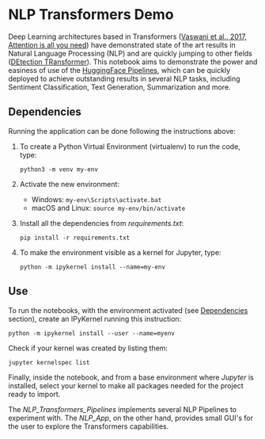 # NLP Transformers Demo

Deep Learning architectures based in Transformers ([Vaswani et al., 2017, Attention is all you need](https://arxiv.org/abs/1706.03762)) have demonstrated state of the art results in Natural Language Processing (NLP) and are quickly jumping to other fields ([DEtection TRansformer](https://github.com/facebookresearch/detr)). This notebook aims to demonstrate the power and easiness of use of the [HuggingFace Pipelines](https://huggingface.co/transformers/main_classes/pipelines.html), which can be quickly deployed to achieve outstanding results in several NLP tasks, including Sentiment Classification, Text Generation, Summarization and more.

## Dependencies

Running the application can be done following the instructions above:

1. To create a Python Virtual Environment (virtualenv) to run the code, type:

    ```python3 -m venv my-env```
    
2. Activate the new environment:
    * Windows: ```my-env\Scripts\activate.bat```
    * macOS and Linux: ```source my-env/bin/activate``` 

3. Install all the dependencies from *requirements.txt*:

    ```pip install -r requirements.txt```
    
4. To make the environment visible as a kernel for Jupyter, type:

    ```python -m ipykernel install --name=my-env```
    
## Use

To run the notebooks, with the environment activated (see [Dependencies](#Dependencies) section), create an IPyKernel running this instruction:

```python -m ipykernel install --user --name=myenv```

Check if your kernel was created by listing them:

```jupyter kernelspec list```

Finally, inside the notebook, and from a base environment where *Jupyter* is installed, select your kernel to make all packages needed for the project ready to import.

The *NLP_Transformers_Pipelines* implements several NLP Pipelines to experiment with. The *NLP_App*, on the other hand, provides small GUI's for the user to explore the Transformers capabilities.
